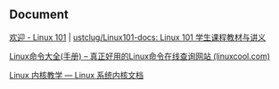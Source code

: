 
## Document

[欢迎 - Linux 101](https://101.lug.ustc.edu.cn/) | [ustclug/Linux101-docs: Linux 101 学生课程教材与讲义](https://github.com/ustclug/Linux101-docs)

[Linux命令大全(手册) – 真正好用的Linux命令在线查询网站 (linuxcool.com)](https://www.linuxcool.com/)

[Linux 内核教学 — Linux 系统内核文档](https://linux-kernel-labs-zh.xyz/index.html)